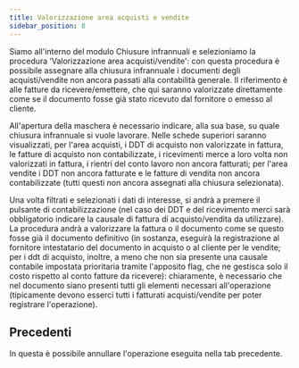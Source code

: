 ```yaml
---
title: Valorizzazione area acquisti e vendite
sidebar_position: 8
---
```


Siamo all'interno del modulo Chiusure infrannuali e selezioniamo la procedura ‘Valorizzazione area acquisti/vendite': con questa procedura è possibile assegnare alla chiusura infrannuale i documenti degli acquisti/vendite non ancora passati alla contabilità generale. Il riferimento è alle fatture da ricevere/emettere, che qui saranno valorizzate direttamente come se il documento fosse già stato ricevuto dal fornitore o emesso al cliente.

All'apertura della maschera è necessario indicare, alla sua base, su quale chiusura infrannuale si vuole lavorare. Nelle schede superiori saranno visualizzati, per l'area acquisti, i DDT di acquisto non valorizzate in fattura, le fatture di acquisto non contabilizzate, i ricevimenti merce a loro volta non valorizzati in fattura, i rientri del conto lavoro non ancora fatturati; per l'area vendite i DDT non ancora fatturate e le fatture di vendita non ancora contabilizzate (tutti questi non ancora assegnati alla chiusura selezionata).

Una volta filtrati e selezionati i dati di interesse, si andrà a premere il pulsante di contabilizzazione (nel caso dei DDT e del ricevimento merci sarà obbligatorio indicare la causale di fattura di acquisto/vendita da utilizzare). La procedura andrà a valorizzare la fattura o il documento come se questo fosse già il documento definitivo (in sostanza, eseguirà la registrazione al fornitore intestatario del documento in acquisto o al cliente per le vendite; per i ddt di acquisto, inoltre, a meno che non sia presente una causale contabile impostata prioritaria tramite l'apposito flag, che ne gestisca solo il costo rispetto al conto fatture da ricevere): chiaramente, è necessario che nel documento siano presenti tutti gli elementi necessari all'operazione (tipicamente devono esserci tutti i fatturati acquisti/vendite per poter registrare l'operazione).

## Precedenti

In questa è possibile annullare l'operazione eseguita nella tab precedente.